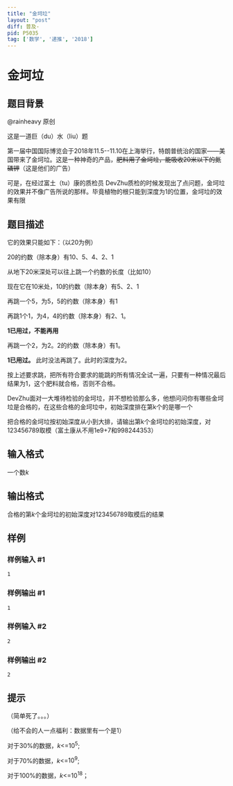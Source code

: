```yaml
---
title: "金坷垃"
layout: "post"
diff: 普及-
pid: P5035
tag: ['数学', '递推', '2018']
---
```

# 金坷垃
## 题目背景

@rainheavy 原创

这是一道巨（du）水（liu）题

第一届中国国际博览会于2018年11.5--11.10在上海举行，特朗普统治的国家——美国带来了金坷垃。这是一种神奇的产品，~~肥料用了金坷垃，能吸收20米以下的氮磷钾~~（这是他们的广告）

可是，在经过富土（tu）康的质检员 DevZhu质检的时候发现出了点问题，金坷垃的效果并不像广告所说的那样。毕竟植物的根只能到深度为$1$的位置，金坷垃的效果有限

## 题目描述

它的效果只能如下：（以20为例）

20的约数（除本身）有10、5、4、2、1

从地下20米深处可以往上跳一个约数的长度（比如10）

现在它在10米处，10的约数（除本身）有5、2、1

再跳一个5，为5，5的约数（除本身）有1

再跳1个1，为4，4的约数（除本身）有2、1。

**1已用过，不能再用**

再跳一个2，为2。2的约数（除本身）有1。

**1已用过。**
此时没法再跳了。此时的深度为2。

按上述要求跳，把所有符合要求的能跳的所有情况全试一遍，只要有一种情况最后结果为$1$，这个肥料就合格，否则不合格。

DevZhu面对一大堆待检验的金坷垃，并不想检验那么多，他想问问你有哪些金坷垃是合格的，在这些合格的金坷垃中，初始深度排在第k个的是哪一个

把合格的金坷垃按初始深度从小到大排，请输出第k个金坷垃的初始深度，对$123456789$取模（富土康从不用1e9+7和998244353）
## 输入格式

一个数$k$
## 输出格式

合格的第$k$个金坷垃的初始深度对$123456789$取模后的结果
## 样例

### 样例输入 #1
```
1
```
### 样例输出 #1
```
1
```
### 样例输入 #2
```
2
```
### 样例输出 #2
```
2
```
## 提示

（简单死了。。。）

（给不会的人一点福利：数据里有一个是1）

对于30%的数据，$k$<=$10^5$;

对于70%的数据，$k$<=$10^9$;

对于100%的数据，$k$<=$10^{18}$；
